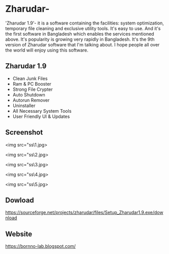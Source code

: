 # Zharudar-
'Zharudar 1.9'- it is a software containing the facilities: system optimization, temporary file cleaning and exclusive utility tools. It's easy to use. And it's the first software in Bangladesh which enables the services mentioned above. It's popularity is growing very rapidly in Bangladesh. It's the 9th version of Zharudar software that I'm talking about. I hope people all over the world will enjoy using this software.

Zharudar 1.9
-----------------------
- Clean Junk Files
- Ram & PC Booster
- Strong File Crypter
- Auto Shutdown
- Autorun Remover
- Uninstaller
- All Necessary System Tools 
- User Friendly UI & Updates

Screenshot
---------------
<img src="ss\1.jpg>
          
<img src="ss\2.jpg>
          
<img src="ss\3.jpg>
          
<img src="ss\4.jpg>  
          
<img src="ss\5.jpg>
          
Dowload
------------
https://sourceforge.net/projects/zharudar/files/Setup_Zharudar1.9.exe/download

Website
---------
https://bornno-lab.blogspot.com/
